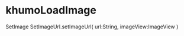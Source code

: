 # khumoLoadImage
SetImage
SetImageUrl.setImageUrl(
                url:String,
                imageView:ImageView
            )
